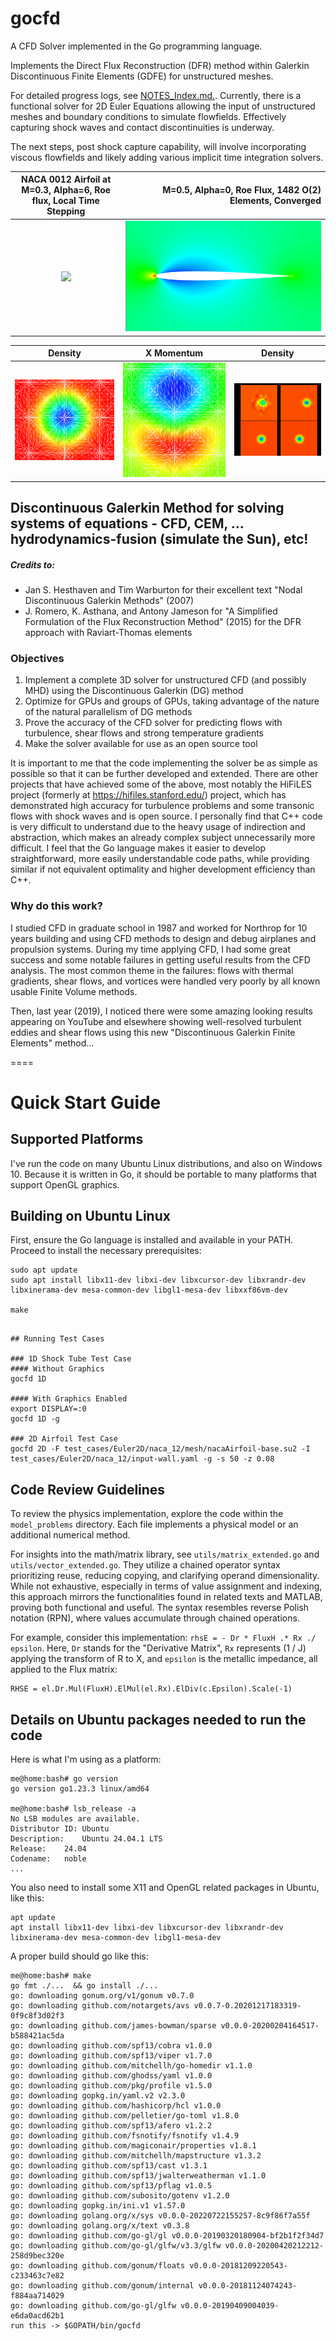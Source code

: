 # gocfd
A CFD Solver implemented in the Go programming language.

Implements the Direct Flux Reconstruction (DFR) method within Galerkin Discontinuous Finite Elements (GDFE) for unstructured meshes.

For detailed progress logs, see [NOTES_Index.md.](NOTES_Index.md). Currently, there is a functional solver for 2D Euler Equations allowing the input of unstructured meshes and boundary conditions to simulate flowfields. Effectively capturing shock waves and contact discontinuities is underway.

The next steps, post shock capture capability, will involve incorporating viscous flowfields and likely adding various implicit time integration solvers.

| NACA 0012 Airfoil at M=0.3, Alpha=6, Roe flux, Local Time Stepping | M=0.5, Alpha=0, Roe Flux, 1482 O(2) Elements, Converged |
|:------------------------------------------------------------------:|--------------------------------------------------------:|
|               ![](images/naca12_2d_m0.3_a6_roe.gif)                |                 ![](images/naca12_2d_m0.5_aoa0_Roe.PNG) |

|                           Density                            |                            X Momentum                             |                  Density                   |
|:------------------------------------------------------------:|:-----------------------------------------------------------------:|:------------------------------------------:|
| ![](images/render-mesh-isentropic-vortex-initial-zoom-7.PNG) | ![](images/render-mesh-isentropic-vortex-initial-zoom-7-rhoU.png) | ![](images/vortex-1-2-4-7-lax-cropped.gif) |


## Discontinuous Galerkin Method for solving systems of equations - CFD, CEM, ... hydrodynamics-fusion (simulate the Sun), etc!

##### Credits to:
- Jan S. Hesthaven and Tim Warburton for their excellent text "Nodal Discontinuous Galerkin Methods" (2007)
- J. Romero, K. Asthana, and Antony Jameson for "A Simplified Formulation of the Flux Reconstruction Method" (2015) for the
  DFR approach with Raviart-Thomas elements

### Objectives

1) Implement a complete 3D solver for unstructured CFD (and possibly MHD) using the Discontinuous Galerkin (DG) method
2) Optimize for GPUs and groups of GPUs, taking advantage of the nature of the natural parallelism of DG methods
3) Prove the accuracy of the CFD solver for predicting flows with turbulence, shear flows and strong temperature gradients
4) Make the solver available for use as an open source tool

It is important to me that the code implementing the solver be as simple as possible so that it can be further developed
and extended. There are other projects that have achieved some of the above, most notably the
HiFiLES project (formerly at https://hifiles.stanford.edu/) project, which has demonstrated high accuracy for turbulence 
problems and some transonic flows with shock waves and is open source. I personally find that C++ code is very difficult 
to understand due to the heavy usage of indirection and abstraction, which makes an already complex subject unnecessarily
more difficult. I feel that the Go language makes it easier to develop straightforward, more easily understandable code
paths, while providing similar if not equivalent optimality and higher development efficiency than C++.

### Why do this work?

I studied CFD in graduate school in 1987 and worked for Northrop for 10 years building and using CFD methods to design
and debug airplanes and propulsion systems. During my time applying CFD, I had some great success and some notable
failures in getting useful results from the CFD analysis. The most common theme in the failures: flows with thermal
gradients, shear flows, and vortices were handled very poorly by all known usable Finite Volume methods.

Then, last year (2019), I noticed there were some amazing looking results appearing on YouTube and elsewhere showing
well-resolved turbulent eddies and shear flows using this new "Discontinuous Galerkin Finite Elements" method...

====
# Quick Start Guide

## Supported Platforms

I've run the code on many Ubuntu Linux distributions, and also on Windows 10. Because it is written in Go, it should be
portable to many platforms that support OpenGL graphics.

## Building on Ubuntu Linux

First, ensure the Go language is installed and available in your PATH. Proceed to install the necessary prerequisites:

```
sudo apt update
sudo apt install libx11-dev libxi-dev libxcursor-dev libxrandr-dev libxinerama-dev mesa-common-dev libgl1-mesa-dev libxxf86vm-dev

make
```
```

## Running Test Cases

### 1D Shock Tube Test Case
#### Without Graphics
gocfd 1D

#### With Graphics Enabled
export DISPLAY=:0
gocfd 1D -g

### 2D Airfoil Test Case
gocfd 2D -F test_cases/Euler2D/naca_12/mesh/nacaAirfoil-base.su2 -I test_cases/Euler2D/naca_12/input-wall.yaml -g -s 50 -z 0.08
```

## Code Review Guidelines

To review the physics implementation, explore the code within the `model_problems` directory. Each file implements a physical model or an additional numerical method.

For insights into the math/matrix library, see `utils/matrix_extended.go` and `utils/vector_extended.go`. They utilize a chained operator syntax prioritizing reuse, reducing copying, and clarifying operand dimensionality. While not exhaustive, especially in terms of value assignment and indexing, this approach mirrors the functionalities found in related texts and MATLAB, proving both functional and useful. The syntax resembles reverse Polish notation (RPN), where values accumulate through chained operations.

For example, consider this implementation:
```rhsE = - Dr * FluxH .* Rx ./ epsilon```. Here, `Dr` stands for the "Derivative Matrix", `Rx` represents (1 / J) applying the transform of R to X, and `epsilon` is the metallic impedance, all applied to the Flux matrix:
```
RHSE = el.Dr.Mul(FluxH).ElMul(el.Rx).ElDiv(c.Epsilon).Scale(-1)
```

## Details on Ubuntu packages needed to run the code
Here is what I'm using as a platform:
```
me@home:bash# go version
go version go1.23.3 linux/amd64

me@home:bash# lsb_release -a
No LSB modules are available.
Distributor ID:	Ubuntu
Description:	Ubuntu 24.04.1 LTS
Release:	24.04
Codename:	noble
...
```
You also need to install some X11 and OpenGL related packages in Ubuntu, like this:
```
apt update
apt install libx11-dev libxi-dev libxcursor-dev libxrandr-dev libxinerama-dev mesa-common-dev libgl1-mesa-dev
```
A proper build should go like this:
```
me@home:bash# make
go fmt ./...  && go install ./...
go: downloading gonum.org/v1/gonum v0.7.0
go: downloading github.com/notargets/avs v0.0.7-0.20201217183319-0f9c8f3d02f3
go: downloading github.com/james-bowman/sparse v0.0.0-20200204164517-b588421ac5da
go: downloading github.com/spf13/cobra v1.0.0
go: downloading github.com/spf13/viper v1.7.0
go: downloading github.com/mitchellh/go-homedir v1.1.0
go: downloading github.com/ghodss/yaml v1.0.0
go: downloading github.com/pkg/profile v1.5.0
go: downloading gopkg.in/yaml.v2 v2.3.0
go: downloading github.com/hashicorp/hcl v1.0.0
go: downloading github.com/pelletier/go-toml v1.8.0
go: downloading github.com/spf13/afero v1.2.2
go: downloading github.com/fsnotify/fsnotify v1.4.9
go: downloading github.com/magiconair/properties v1.8.1
go: downloading github.com/mitchellh/mapstructure v1.3.2
go: downloading github.com/spf13/cast v1.3.1
go: downloading github.com/spf13/jwalterweatherman v1.1.0
go: downloading github.com/spf13/pflag v1.0.5
go: downloading github.com/subosito/gotenv v1.2.0
go: downloading gopkg.in/ini.v1 v1.57.0
go: downloading golang.org/x/sys v0.0.0-20220722155257-8c9f86f7a55f
go: downloading golang.org/x/text v0.3.8
go: downloading github.com/go-gl/gl v0.0.0-20190320180904-bf2b1f2f34d7
go: downloading github.com/go-gl/glfw/v3.3/glfw v0.0.0-20200420212212-258d9bec320e
go: downloading github.com/gonum/floats v0.0.0-20181209220543-c233463c7e82
go: downloading github.com/gonum/internal v0.0.0-20181124074243-f884aa714029
go: downloading github.com/go-gl/glfw v0.0.0-20190409004039-e6da0acd62b1
run this -> $GOPATH/bin/gocfd
```
